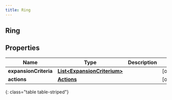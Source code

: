```yaml
---
title: Ring
---
```

## Ring


## Properties

| Name | Type | Description | Notes |
| ------------ | ------------- | ------------- | ------------- |
| **expansionCriteria** | [**List&lt;ExpansionCriterium&gt;**](ExpansionCriterium.html) |  |  [optional] |
| **actions** | [**Actions**](Actions.html) |  |  [optional] |
{: class="table table-striped"}



